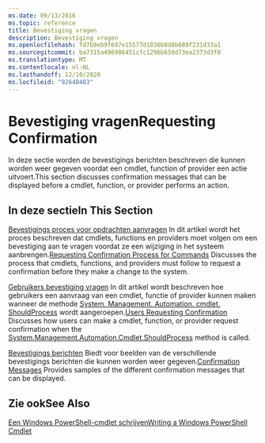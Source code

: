 ```yaml
---
ms.date: 09/13/2016
ms.topic: reference
title: Bevestiging vragen
description: Bevestiging vragen
ms.openlocfilehash: fd7b9eb9f697e15577d1836b8d8b689f231d33a1
ms.sourcegitcommit: ba7315a496986451cfc1296b659d73ea2373d3f0
ms.translationtype: MT
ms.contentlocale: nl-NL
ms.lasthandoff: 12/10/2020
ms.locfileid: "92648483"
---
```

# <a name="requesting-confirmation"></a><span data-ttu-id="dbdca-103">Bevestiging vragen</span><span class="sxs-lookup"><span data-stu-id="dbdca-103">Requesting Confirmation</span></span>

<span data-ttu-id="dbdca-104">In deze sectie worden de bevestigings berichten beschreven die kunnen worden weer gegeven voordat een cmdlet, function of provider een actie uitvoert.</span><span class="sxs-lookup"><span data-stu-id="dbdca-104">This section discusses confirmation messages that can be displayed before a cmdlet, function, or provider performs an action.</span></span>

## <a name="in-this-section"></a><span data-ttu-id="dbdca-105">In deze sectie</span><span class="sxs-lookup"><span data-stu-id="dbdca-105">In This Section</span></span>

<span data-ttu-id="dbdca-106">[Bevestigings proces voor opdrachten aanvragen](./requesting-confirmation-from-cmdlets.md) In dit artikel wordt het proces beschreven dat cmdlets, functions en providers moet volgen om een bevestiging aan te vragen voordat ze een wijziging in het systeem aanbrengen.</span><span class="sxs-lookup"><span data-stu-id="dbdca-106">[Requesting Confirmation Process for Commands](./requesting-confirmation-from-cmdlets.md) Discusses the process that cmdlets, functions, and providers must follow to request a confirmation before they make a change to the system.</span></span>

<span data-ttu-id="dbdca-107">[Gebruikers bevestiging vragen](./users-requesting-confirmation.md) In dit artikel wordt beschreven hoe gebruikers een aanvraag van een cmdlet, functie of provider kunnen maken wanneer de methode [System. Management. Automation. cmdlet. ShouldProcess](/dotnet/api/System.Management.Automation.Cmdlet.ShouldProcess) wordt aangeroepen.</span><span class="sxs-lookup"><span data-stu-id="dbdca-107">[Users Requesting Confirmation](./users-requesting-confirmation.md) Discusses how users can make a cmdlet, function, or provider request confirmation when the [System.Management.Automation.Cmdlet.ShouldProcess](/dotnet/api/System.Management.Automation.Cmdlet.ShouldProcess) method is called.</span></span>

<span data-ttu-id="dbdca-108">[Bevestigings berichten](./confirmation-messages.md) Biedt voor beelden van de verschillende bevestigings berichten die kunnen worden weer gegeven.</span><span class="sxs-lookup"><span data-stu-id="dbdca-108">[Confirmation Messages](./confirmation-messages.md) Provides samples of the different confirmation messages that can be displayed.</span></span>

## <a name="see-also"></a><span data-ttu-id="dbdca-109">Zie ook</span><span class="sxs-lookup"><span data-stu-id="dbdca-109">See Also</span></span>

[<span data-ttu-id="dbdca-110">Een Windows PowerShell-cmdlet schrijven</span><span class="sxs-lookup"><span data-stu-id="dbdca-110">Writing a Windows PowerShell Cmdlet</span></span>](./writing-a-windows-powershell-cmdlet.md)
